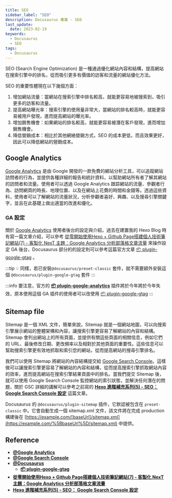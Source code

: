 ```yaml
---
title: SEO
sidebar_label: "SEO"
description: Docusaurus 專案 - SEO
last_update:
  date: 2023-02-19
keywords:
  - Docusaurus
  - SEO
tags:
  - Docusaurus
---
```



SEO (Search Engine Optimization) 是一種通過優化網站內容和結構，提高網站在搜索引擎中的排名，從而吸引更多有價值的訪客和流量的網站優化方法。

SEO 的重要性體現在以下幾個方面：

1. 增加網站流量：當網站在搜索引擎中排名較高，就能更容易地被搜索到，吸引更多的訪客和流量。
2. 提高網站曝光率：搜索引擎的使用量非常大，當網站的排名較高時，就能更容易被用戶發現，進而提高網站的曝光率。
3. 增加銷售機會：如果網站的排名較高，就能更容易被潛在客戶發現，進而增加銷售機會。
4. 降低營銷成本：相比於其他網絡營銷方式，SEO 的成本更低，而且效果更好，因此可以降低網站的營銷成本。

## **Google Analytics**

[Google Analytics](https://analytics.google.com/analytics/web/provision/#/provision) 是由 Google 開發的一款免費的網站分析工具，可以追蹤網站訪問者的行為，並提供各種詳細的報告和統計資料，以幫助網站所有者了解其網站的訪問者和流量。使用者可以透過 Google Analytics 跟踪網站的流量、參觀者行為、訪問網頁的時長、地理位置、以及在網站上花費的時間和金錢等。透過這些資料，使用者可以了解網站的流量狀況，分析參觀者喜好、興趣、以及搜尋引擎關鍵字，並且在此基礎上做出適當的改進和優化。

### **GA 設定**

關於 [Google Analytics](https://analytics.google.com/analytics/web/provision/#/provision) 使用者後台的設定與介紹，過去在建置我的 Hexo Blog 時有寫一篇文章介紹，可以參考 [從零開始使用Hexo + Github Page搭建個人技術筆記網站(7) - 客製化 NexT 主題：Google Analytics 分析部落格文章流量](https://blog.boshkuo.com/hexo-from-scratch-7/) 來操作設定 GA 後台，Docusaurus 部分的的設定則可以參考這篇官方文章 [📦 plugin-google-gtag](https://docusaurus.io/docs/api/plugins/@docusaurus/plugin-google-gtag) 。

:::tip
💡 同樣，若已安裝`@docusaurus/preset-classic` 套件，就不需要額外安裝這個 `@docusaurus/plugin-google-gtag` 套件
:::

:::info
要注意，官方的 **[📦 plugin-google-analytics](https://docusaurus.io/docs/api/plugins/@docusaurus/plugin-google-analytics)** 插件將於今年將於今年失效，原本使用這個 GA 插件的使用者可以改使用 [📦 plugin-google-gtag](https://docusaurus.io/docs/api/plugins/@docusaurus/plugin-google-gtag)
:::

## **Sitemap file**

Sitemap 是一個 XML 文件，簡單來說，Sitemap 就是一個網站地圖，可以向搜索引擎展示網站的整體架構和內容，讓搜索引擎更容易了解網站的內容和結構。Sitemap 會列出網站上的所有頁面，並提供有關這些頁面的相關信息，例如它們的 URL、最後修改日期、更改頻率以及相對於其他頁面的重要性。這些信息可以幫助搜索引擎更有效地抓取和索引您的網站，從而提高網站的搜尋引擎排名。

我們可以使用 Sitemap 將網站的內容結構提交給 [Google Search Console](https://search.google.com/search-console/about)。這樣做可以讓搜索引擎更容易了解網站的內容和結構，從而提高搜索引擎抓取網站內容的效率，進而提高網站在搜索引擎結果頁面中的排名。當我們提交 Sitemap 後，就可以使用 Google Search Console 監控網站的索引狀態，並解決任何潛在的問題，關於 GSC 詳細的講解可以參考之前寫的 **[Hexo 進階補充系列(5) - SEO： Google Search Console 設定](https://blog.boshkuo.com/hexo-advanced-supplementary-5/)** 這篇文章。

Docusaurus 的 `@docusaurus/plugin-sitemap` 插件，它默認被包含在 `preset-classic` 中。它會自動生成一個 sitemap.xml 文件，該文件將在完成  production 構建後在 [https://example.com/[baseUrl]/sitemap.xml](https://example.com/%5BbaseUrl%5D/sitemap.xml) 中提供。

## **Reference**

- **[@Google Analytics](https://analytics.google.com/analytics/web/provision/#/provision)**
- **[@Google Search Console](https://search.google.com/search-console/about)**
- **[@Docusaurus](https://docusaurus.io/)**
  - **[📦 plugin-google-gtag](https://docusaurus.io/docs/api/plugins/@docusaurus/plugin-google-gtag)**
- **[從零開始使用Hexo + Github Page搭建個人技術筆記網站(7) - 客製化 NexT 主題：Google Analytics 分析部落格文章流量](https://blog.boshkuo.com/hexo-from-scratch-7/)**
- **[Hexo 進階補充系列(5) - SEO： Google Search Console 設定](https://blog.boshkuo.com/hexo-advanced-supplementary-5/)**